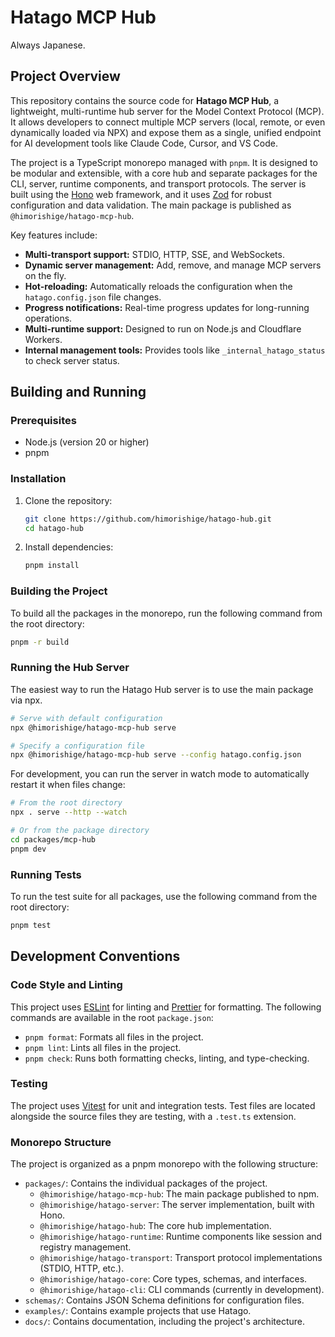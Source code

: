 # Hatago MCP Hub

Always Japanese.

## Project Overview

This repository contains the source code for **Hatago MCP Hub**, a lightweight, multi-runtime hub server for the Model Context Protocol (MCP). It allows developers to connect multiple MCP servers (local, remote, or even dynamically loaded via NPX) and expose them as a single, unified endpoint for AI development tools like Claude Code, Cursor, and VS Code.

The project is a TypeScript monorepo managed with `pnpm`. It is designed to be modular and extensible, with a core hub and separate packages for the CLI, server, runtime components, and transport protocols. The server is built using the [Hono](https://hono.dev/) web framework, and it uses [Zod](https://zod.dev/) for robust configuration and data validation. The main package is published as `@himorishige/hatago-mcp-hub`.

Key features include:

- **Multi-transport support:** STDIO, HTTP, SSE, and WebSockets.
- **Dynamic server management:** Add, remove, and manage MCP servers on the fly.
- **Hot-reloading:** Automatically reloads the configuration when the `hatago.config.json` file changes.
- **Progress notifications:** Real-time progress updates for long-running operations.
- **Multi-runtime support:** Designed to run on Node.js and Cloudflare Workers.
- **Internal management tools:** Provides tools like `_internal_hatago_status` to check server status.

## Building and Running

### Prerequisites

- Node.js (version 20 or higher)
- pnpm

### Installation

1.  Clone the repository:

    ```bash
    git clone https://github.com/himorishige/hatago-hub.git
    cd hatago-hub
    ```

2.  Install dependencies:
    ```bash
    pnpm install
    ```

### Building the Project

To build all the packages in the monorepo, run the following command from the root directory:

```bash
pnpm -r build
```

### Running the Hub Server

The easiest way to run the Hatago Hub server is to use the main package via npx.

```bash
# Serve with default configuration
npx @himorishige/hatago-mcp-hub serve

# Specify a configuration file
npx @himorishige/hatago-mcp-hub serve --config hatago.config.json
```

For development, you can run the server in watch mode to automatically restart it when files change:

```bash
# From the root directory
npx . serve --http --watch

# Or from the package directory
cd packages/mcp-hub
pnpm dev
```

### Running Tests

To run the test suite for all packages, use the following command from the root directory:

```bash
pnpm test
```

## Development Conventions

### Code Style and Linting

This project uses [ESLint](https://eslint.org/) for linting and [Prettier](https://prettier.io/) for formatting. The following commands are available in the root `package.json`:

- `pnpm format`: Formats all files in the project.
- `pnpm lint`: Lints all files in the project.
- `pnpm check`: Runs both formatting checks, linting, and type-checking.

### Testing

The project uses [Vitest](https://vitest.dev/) for unit and integration tests. Test files are located alongside the source files they are testing, with a `.test.ts` extension.

### Monorepo Structure

The project is organized as a pnpm monorepo with the following structure:

- `packages/`: Contains the individual packages of the project.
  - `@himorishige/hatago-mcp-hub`: The main package published to npm.
  - `@himorishige/hatago-server`: The server implementation, built with Hono.
  - `@himorishige/hatago-hub`: The core hub implementation.
  - `@himorishige/hatago-runtime`: Runtime components like session and registry management.
  - `@himorishige/hatago-transport`: Transport protocol implementations (STDIO, HTTP, etc.).
  - `@himorishige/hatago-core`: Core types, schemas, and interfaces.
  - `@himorishige/hatago-cli`: CLI commands (currently in development).
- `schemas/`: Contains JSON Schema definitions for configuration files.
- `examples/`: Contains example projects that use Hatago.
- `docs/`: Contains documentation, including the project's architecture.
